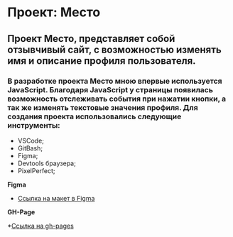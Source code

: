 # Проект: Место

## Проект Место, представляет собой отзывчивый сайт, с возможностью изменять имя и описание профиля пользователя.

### В разработке проекта **Место** мною впервые используется JavaScript. Благодаря JavaScript у страницы появилась возможность отслеживать события при нажатии кнопки, а так же изменять текстовые значения профиля. Для создания проекта использовались следующие инструменты:

* VSCode;
* GitBash;
* Figma;
* Devtools браузера;
* PixelPerfect;

**Figma**

* [Ссылка на макет в Figma](https://www.figma.com/file/2cn9N9jSkmxD84oJik7xL7/JavaScript.-Sprint-4?node-id=0%3A1)

**GH-Page**

*[Ссылка на gh-pages](https://ggertzog.github.io/russian-travel/index.html)
